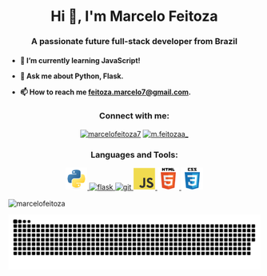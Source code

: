 <h1 align="center">Hi 👋, I'm Marcelo Feitoza</h1>
<h3 align="center">A passionate future full-stack developer from Brazil</h3>

<h4>

  - 🌱 I’m currently learning **JavaScript**!

  - 💬 Ask me about **Python, Flask**.

  - 📫 How to reach me **feitoza.marcelo7@gmail.com**.

</h4>

<h3 align="center">Connect with me:</h3>
<p align="center">
<a href="https://linkedin.com/in/marcelofeitoza7" target="blank"><img align="center" src="https://image.flaticon.com/icons/png/512/174/174857.png" alt="marcelofeitoza7" height="44" width="44"/></a>
<a href="https://instagram.com/m.feitozaa_" target="blank"><img align="center" src="https://img-premium.flaticon.com/png/512/733/733558.png?token=exp=1622513202~hmac=487287790bb470f6dec3231fae223bff" alt="m.feitozaa_" height="44" width="44" /></a>
</p>

<h3 align="center">Languages and Tools:</h3>

<p align="center"> 
<a href="https://www.python.org" target="_blank"> <img src="https://raw.githubusercontent.com/devicons/devicon/master/icons/python/python-original.svg" alt="python" width="44" height="44"/> </a> 
<a href="https://flask.palletsprojects.com/" target="_blank"> <img src="https://www.vectorlogo.zone/logos/pocoo_flask/pocoo_flask-icon.svg" alt="flask" width="44" height="44"/> </a> 
<a href="https://git-scm.com/" target="_blank"> <img src="https://www.vectorlogo.zone/logos/git-scm/git-scm-icon.svg" alt="git" width="44" height="44"/> </a> 
<a href="https://developer.mozilla.org/en-US/docs/Web/JavaScript" target="_blank"> <img src="https://raw.githubusercontent.com/devicons/devicon/master/icons/javascript/javascript-original.svg" alt="javascript" width="44" height="44"/> </a> 
<a href="https://www.w3.org/html/" target="_blank"> <img src="https://raw.githubusercontent.com/devicons/devicon/master/icons/html5/html5-original-wordmark.svg" alt="html5" width="44" height="44"/> </a> 
<a href="https://www.w3schools.com/css/" target="_blank"> <img src="https://raw.githubusercontent.com/devicons/devicon/master/icons/css3/css3-original-wordmark.svg" alt="css3" width="44" height="44"/> </a> 


<p><img align="center" src="https://github-readme-stats.vercel.app/api/top-langs?username=marcelofeitoza&show_icons=true&theme=onedark&locale=en&layout=compact" alt="marcelofeitoza" /></p>



![Snake animation](https://github.com/marcelofeitoza/marcelofeitoza/blob/output/github-contribution-grid-snake.svg)
